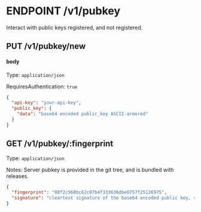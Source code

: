 # ENDPOINT /v1/pubkey

Interact with public keys registered, and not registered.

## PUT /v1/pubkey/new

#### body

Type: `application/json`

RequiresAuthentication: `true`

```json
{
  "api-key": "your-api-key",
  "public_key": {
    "data": "base64 encoded public_key ASCII-armored"
  }
}
```

## GET /v1/pubkey/:fingerprint

Type: `application/json`

Notes: Server pubkey is provided in the git tree, and is bundled with releases.

```json
{
  "fingerprint": "08f2c568bc62c07b4f333636dbe0757f25126975",
  "signature": "cleartext signature of the base64 encoded public key, signature is base64 encoded as well."
}
```
